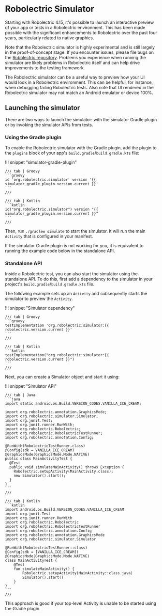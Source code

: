 # Robolectric Simulator

Starting with Robolectric 4.15, it's possible to launch an interactive
preview of your app or tests in a Robolectric environment. This has been made
possible with the significant enhancements to Robolectric over the past four
years, particularly related to native graphics.

Note that the Robolectric simulator is highly experimental and is still largely
in the proof-of-concept stage. If you encounter issues, please file bugs on the
[Robolectric
repository](https://github.com/robolectric/robolectric/issues/new/choose).
Problems you experience when running the simulator are likely problems in
Robolectric itself and can help drive improvements to the testing framework.

The Robolectric simulator can be a useful way to preview how your UI would look
in a Robolectric environment. This can be helpful, for instance, when debugging
failing Robolectric tests. Also note that UI rendered in the Robolectric
simulator may not match an Android emulator or device 100%.

## Launching the simulator

There are two ways to launch the simulator: with the simulator Gradle plugin or
by invoking the simulator APIs from tests.

### Using the Gradle plugin

To enable the Robolectric simulator with the Gradle plugin, add the plugin to
the `plugins` block of your app's `build.gradle`/`build.gradle.kts` file:

!!! snippet "simulator-gradle-plugin"

    /// tab | Groovy
    ```groovy
    id 'org.robolectric.simulator' version '{{ simulator_gradle_plugin.version.current }}'
    ```
    ///

    /// tab | Kotlin
    ```kotlin
    id("org.robolectric.simulator") version "{{ simulator_gradle_plugin.version.current }}"
    ```
    ///

Then, run `./gradlew simulate` to start the simulator. It will run the main
`Activity` that is configured in your manifest.

If the simulator Gradle plugin is not working for you, it is equivalent to
running the example code below in the standalone API.

### Standalone API

Inside a Robolectric test, you can also start the simulator using the
standalone API. To do this, first add a dependency to the simulator in your
project's `build.gradle`/`build.gradle.kts` file.

The following example sets up an `Activity` and subsequently starts the simulator
to preview the `Activity`.

!!! snippet "Simulator dependency"

    /// tab | Groovy
    ```groovy
    testImplementation 'org.robolectric:simulator:{{ robolectric.version.current }}'
    ```
    ///

    /// tab | Kotlin
    ```kotlin
    testImplementation("org.robolectric:simulator:{{ robolectric.version.current }}")
    ```
    ///

Next, you can create a Simulator object and start it using:

!!! snippet "Simulator API"

    /// tab | Java
    ```java
    import static android.os.Build.VERSION_CODES.VANILLA_ICE_CREAM;

    import org.robolectric.annotation.GraphicsMode;
    import org.robolectric.simulator.Simulator;
    import org.junit.Test;
    import org.junit.runner.RunWith;
    import org.robolectric.Robolectric;
    import org.robolectric.RobolectricTestRunner;
    import org.robolectric.annotation.Config;

    @RunWith(RobolectricTestRunner.class)
    @Config(sdk = VANILLA_ICE_CREAM)
    @GraphicsMode(GraphicsMode.Mode.NATIVE)
    public class MainActivityTest {
      @Test
      public void simulateMainActivity() throws Exception {
        Robolectric.setupActivity(MainActivity.class);
        new Simulator().start();
      }
    }
    ```
    ///

    /// tab | Kotlin
    ```kotlin
    import android.os.Build.VERSION_CODES.VANILLA_ICE_CREAM
    import org.junit.Test
    import org.junit.runner.RunWith
    import org.robolectric.Robolectric
    import org.robolectric.RobolectricTestRunner
    import org.robolectric.annotation.Config
    import org.robolectric.annotation.GraphicsMode
    import org.robolectric.simulator.Simulator

    @RunWith(RobolectricTestRunner::class)
    @Config(sdk = [VANILLA_ICE_CREAM])
    @GraphicsMode(GraphicsMode.Mode.NATIVE)
    class MainActivityTest {
        @Test
        fun simulateMainActivity() {
            Robolectric.setupActivity(MainActivity::class.java)
            Simulator().start()
        }
    }
    ```
    ///

This approach is good if your top-level Activity is unable to be started using
the Gradle plugin.
